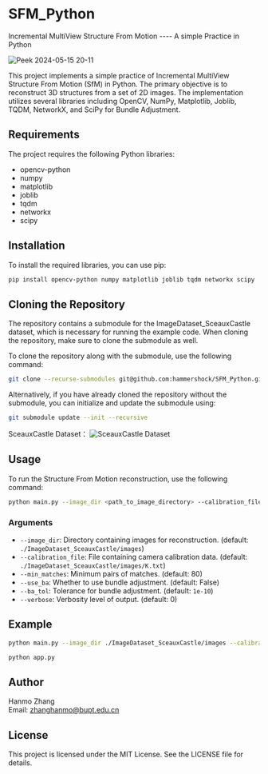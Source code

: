 # SFM_Python
Incremental MultiView Structure From Motion          ---- A simple Practice in Python

![Peek 2024-05-15 20-11](https://github.com/hammershock/SFM_Python/assets/109429530/ff11f797-2908-4f52-9696-47a0f6b7d1ff)

This project implements a simple practice of Incremental MultiView Structure From Motion (SfM) in Python. The primary objective is to reconstruct 3D structures from a set of 2D images. The implementation utilizes several libraries including OpenCV, NumPy, Matplotlib, Joblib, TQDM, NetworkX, and SciPy for Bundle Adjustment.

## Requirements

The project requires the following Python libraries:

- opencv-python
- numpy
- matplotlib
- joblib
- tqdm
- networkx
- scipy

## Installation

To install the required libraries, you can use pip:

```bash
pip install opencv-python numpy matplotlib joblib tqdm networkx scipy
```

## Cloning the Repository

The repository contains a submodule for the ImageDataset_SceauxCastle dataset, which is necessary for running the example code. When cloning the repository, make sure to clone the submodule as well.

To clone the repository along with the submodule, use the following command:

```bash
git clone --recurse-submodules git@github.com:hammershock/SFM_Python.git
```

Alternatively, if you have already cloned the repository without the submodule, you can initialize and update the submodule using:

```bash
git submodule update --init --recursive
```

SceauxCastle Dataset：
![SceauxCastle Dataset](https://github.com/hammershock/SFM_Python/assets/109429530/30685b90-966f-4b18-bcc3-1518f86d2a11)

## Usage

To run the Structure From Motion reconstruction, use the following command:

```bash
python main.py --image_dir <path_to_image_directory> --calibration_file <path_to_calibration_file> [--min_matches <minimum_pairs_of_matches>] [--use_ba] [--ba_tol <bundle_adjustment_tolerance>] [--verbose <verbosity_level>]
```

### Arguments

- `--image_dir`: Directory containing images for reconstruction. (default: `./ImageDataset_SceauxCastle/images`)
- `--calibration_file`: File containing camera calibration data. (default: `./ImageDataset_SceauxCastle/images/K.txt`)
- `--min_matches`: Minimum pairs of matches. (default: 80)
- `--use_ba`: Whether to use bundle adjustment. (default: False)
- `--ba_tol`: Tolerance for bundle adjustment. (default: `1e-10`)
- `--verbose`: Verbosity level of output. (default: 0)

## Example

```bash
python main.py --image_dir ./ImageDataset_SceauxCastle/images --calibration_file ./ImageDataset_SceauxCastle/images/K.txt --min_matches 80
```

```bash
python app.py
```

## Author

Hanmo Zhang  
Email: zhanghanmo@bupt.edu.cn

## License

This project is licensed under the MIT License. See the LICENSE file for details.
